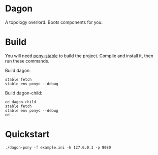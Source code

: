# Dagon

A topology overlord. Boots components for you.

# Build
You will need [pony-stable](https://github.com/jemc/pony-stable)
to build the project. Compile and install it, then run these
commands.

Build dagon:
```
stable fetch
stable env ponyc --debug
```

Build dagon-child:
```
cd dagon-child
stable fetch
stable env ponyc --debug
cd ..
```

# Quickstart

```
./dagon-pony -f example.ini -h 127.0.0.1 -p 8080
```
